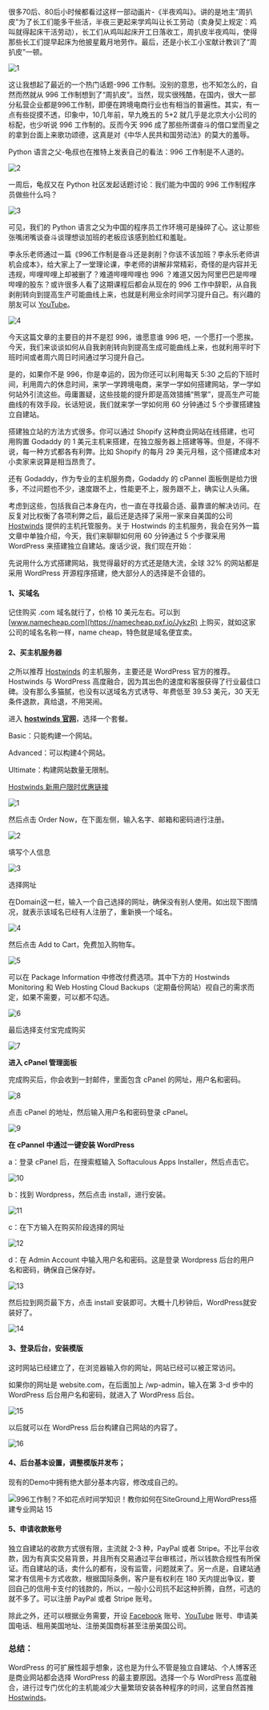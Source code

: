 很多70后、80后小时候都看过这样一部动画片-《半夜鸡叫》。讲的是地主“周扒皮”为了长工们能多干些活，半夜三更起来学鸡叫让长工劳动（卖身契上规定：鸡叫就得起床干活劳动），长工们从鸡叫起床开工日落收工，周扒皮半夜鸡叫，使得那些长工们提早起床为他披星戴月地劳作。最后，还是小长工小宝献计教训了“周扒皮”一顿。

![1](https://user-images.githubusercontent.com/54033249/63222604-d4488880-c1dc-11e9-89ac-2d329d258528.jpg)

这让我想起了最近的一个热门话题-996 工作制。没别的意思，也不知怎么的，自然而然就从 996 工作制想到了“周扒皮”。当然，现实很残酷，在国内，很大一部分私营企业都是996工作制，即便在跨境电商行业也有相当的普遍性。其实，有一点有些捉摸不透，印象中，10几年前，早九晚五的 5+2 就几乎是北京大小公司的标配，也少听说 996 工作制的。反而今天 996 成了那些所谓奋斗的借口堂而皇之的拿到台面上来歌功颂德，这真是对《中华人民共和国劳动法》的莫大的羞辱。

Python 语言之父-龟叔也在推特上发表自己的看法：996 工作制是不人道的。

![2](https://user-images.githubusercontent.com/54033249/63222609-ede9d000-c1dc-11e9-9439-c59dc7850035.jpg)

一周后，龟叔又在 Python 社区发起话题讨论：我们能为中国的 996 工作制程序员做些什么吗？

![3](https://user-images.githubusercontent.com/54033249/63222611-f04c2a00-c1dc-11e9-8d92-e6b2e900b445.jpg)

可见，我们的 Python 语言之父为中国的程序员工作环境可是操碎了心。这让那些张嘴闭嘴谈奋斗谈理想谈加班的老板应该感到脸红和羞耻。

李永乐老师通过一篇《996工作制是奋斗还是剥削？你该不该加班？李永乐老师讲机会成本》，给大家上了一堂理论课，李老师的讲解非常精彩，奇怪的是内容并无违规，哔哩哔哩上却被删了？难道哔哩哔哩也 996 ？难道又因为阿里巴巴是哔哩哔哩的股东？或许很多人看了这期课程后都会从现在的 996 工作中辞职，从自我剥削转向到提高生产可能曲线上来，也就是利用业余时间学习提升自己。有兴趣的朋友可以 [YouTube](https://github.com/xiaoming2028/kexueshangwang/wiki)。

![4](https://user-images.githubusercontent.com/54033249/63222613-f215ed80-c1dc-11e9-8ee6-0883e5016ebf.jpg)

今天这篇文章的主要目的并不是怼 996，谁愿意谁 996 吧，一个愿打一个愿挨。今天，我们来谈谈如何从自我剥削转向到提高生成可能曲线上来，也就利用平时下班时间或者周六周日时间通过学习提升自己。

是的，如果你不是 996，你是幸运的，因为你还可以利用每天 5:30 之后的下班时间，利用周六的休息时间，来学一学跨境电商，来学一学如何搭建网站，学一学如何站外引流这些。毋庸置疑，这些技能的提升即是高效猎捕“熊掌”，提高生产可能曲线的有效手段。长话短说，我们就来学一学如何用 60 分钟通过 5 个步骤搭建独立自建站。

搭建独立站的方法方式很多。你可以通过 Shopify 这种商业网站在线搭建，也可用购置 Godaddy 的 1 美元主机来搭建，在独立服务器上搭建等等。但是，不得不说，每一种方式都各有利弊。比如 Shopify 的每月 29 美元月租，这个搭建成本对小卖家来说算是相当昂贵了。

还有 Godaddy，作为专业的主机服务商，Godaddy 的 cPannel 面板倒是给力很多，不过问题也不少，速度跟不上，性能更不上，服务跟不上，确实让人头痛。

考虑到这些，包括我自己本身在内，也一直在寻找最合适、最靠谱的解决访问。在反复对比权衡了各项利弊之后，最后还是选择了采用一家来自美国的公司 [Hostwinds](https://affiliates.hostwinds.com/hostwinds.php?id=7011&tid2=github&url=1224) 提供的主机托管服务。关于 Hostwinds 的主机服务，我会在另外一篇文章中单独介绍，今天，我们来聊聊如何用 60 分钟通过 5 个步骤采用 WordPress 来搭建独立自建站。废话少说，我们现在开始：

先说用什么方式搭建网站，我觉得最好的方式还是随大流，全球 32% 的网站都是采用 WordPress 开源程序搭建，绝大部分人的选择是不会错的。

#### **1、买域名**

记住购买 .com 域名就行了，价格 10 美元左右。可以到 [www.namecheap.com](https://namecheap.pxf.io/JykzR) 上购买，就如这家公司的域名名称一样，name cheap，特色就是域名便宜卖。

#### **2、买主机服务器**

之所以推荐 [Hostwinds](https://affiliates.hostwinds.com/hostwinds.php?id=7011&tid2=github&url=1215) 的主机服务，主要还是 WordPress 官方的推荐。Hostwinds 与 WordPress 高度融合，因为其出色的速度和客服获得了行业最佳口碑。没有那么多猫腻，也没有以送域名方式诱导、年费低至 39.53 美元，30 天无条件退款，真给退，不用哭闹。

进入 **[hostwinds 官网](https://affiliates.hostwinds.com/hostwinds.php?id=7011&tid2=github&url=1215)**，选择一个套餐。

Basic：只能构建一个网站。

Advanced：可以构建4个网站。

Ultimate：构建网站数量无限制。

[Hostwinds 新用户限时优惠链接](https://affiliates.hostwinds.com/hostwinds.php?id=7011&tid2=github&url=1215)

![1](https://user-images.githubusercontent.com/54033249/63222622-1376d980-c1dd-11e9-8fe2-a31379bdfdbe.jpg)

然后点击 Order Now，在下面左侧，输入名字、邮箱和密码进行注册。

![2](https://user-images.githubusercontent.com/54033249/63222623-17a2f700-c1dd-11e9-9dce-d5266d066528.jpg)

填写个人信息

![3](https://user-images.githubusercontent.com/54033249/63222624-196cba80-c1dd-11e9-9634-67cf9a8496ec.jpg)

选择网址

在Domain这一栏，输入一个自己选择的网址，确保没有别人使用。如出现下图情况，就表示该域名已经有人注册了，重新换一个域名。

![4](https://user-images.githubusercontent.com/54033249/63222627-1c67ab00-c1dd-11e9-9f33-8b827760a737.jpg)

 然后点击 Add to Cart，免费加入购物车。

![5](https://user-images.githubusercontent.com/54033249/63222628-1eca0500-c1dd-11e9-93d5-34513b411eed.jpg)

可以在 Package Information 中修改付费选项。其中下方的 Hostwinds Monitoring 和 Web Hosting Cloud Backups（定期备份网站）视自己的需求而定，如果不需要，可以都不勾选。

![6](https://user-images.githubusercontent.com/54033249/63222630-212c5f00-c1dd-11e9-8161-55de2de00ef7.jpg)

最后选择支付宝完成购买

![7](https://user-images.githubusercontent.com/54033249/63222634-24274f80-c1dd-11e9-9776-4e83a3d6c973.jpg)

**进入 cPanel 管理面板**

完成购买后，你会收到一封邮件，里面包含 cPanel 的网址，用户名和密码。

![8](https://user-images.githubusercontent.com/54033249/63222638-2be6f400-c1dd-11e9-8ddd-4bff949a15f2.png)

点击 cPanel 的地址，然后输入用户名和密码登录 cPanel。

![9](https://user-images.githubusercontent.com/54033249/63222639-2e494e00-c1dd-11e9-8481-2aa609cab9ab.png)

**在 cPannel 中通过一键安装 WordPress**

a：登录 cPanel 后，在搜索框输入 Softaculous Apps Installer，然后点击它。

![10](https://user-images.githubusercontent.com/54033249/63222640-30aba800-c1dd-11e9-81b6-ef52a1467e57.png)

b：找到 Wordpress，然后点击 install，进行安装。

![11](https://user-images.githubusercontent.com/54033249/63222641-330e0200-c1dd-11e9-9dc5-cf65708618de.png)

c：在下方输入在购买阶段选择的网址

![12](https://user-images.githubusercontent.com/54033249/63222644-3608f280-c1dd-11e9-93a5-7912f45b4b9d.png)

d：在 Admin Account 中输入用户名和密码。这是登录 Wordpress 后台的用户名和密码，确保自己保存好。

![13](https://user-images.githubusercontent.com/54033249/63222646-3903e300-c1dd-11e9-8ab3-8e5f837a9efa.png)

然后拉到网页最下方，点击 install 安装即可。大概十几秒钟后，WordPress就安装好了。

![14](https://user-images.githubusercontent.com/54033249/63222649-3d300080-c1dd-11e9-87d6-6541029ea4c3.png)

#### **3、登录后台，安装模版**

这时网站已经建立了，在浏览器输入你的网址，网站已经可以被正常访问。

如果你的网址是 website.com，在后面加上 /wp-admin，输入在第 3-d 步中的 WordPress 后台用户名和密码，就进入了 WordPress 后台。

![15](https://user-images.githubusercontent.com/54033249/63222652-402af100-c1dd-11e9-8217-f1dd657b417b.png)

以后就可以在 WordPress 后台构建自己网站的内容了。

![16](https://user-images.githubusercontent.com/54033249/63222654-41f4b480-c1dd-11e9-8515-f58c86b49897.png)

#### **4、后台基本设置，调整模版并发布；**

现有的Demo中拥有绝大部分基本内容，修改成自己的。

![996工作制？不如花点时间学知识！教你如何在SiteGround上用WordPress搭建专业网站 15](https://www.chenfeiblog.com/wp-content/uploads/2019/04/1555507099523-800x473.jpg)



#### **5、申请收款账号**

独立自建站的收款方式很有限，主流就 2-3 种，PayPal 或者 Stripe。不比平台收款，因为有真实交易背景，并且所有交易通过平台审核过，所以钱款合规性有所保证。而自建站的话，卖什么的都有，没有监管，问题就来了。另一点是，自建站通常才有信用卡方式收款，根据国际条例，客户是有权利在 180 天内提出争议，要回自己的信用卡支付的钱款的，所以，一般小公司抗不起这种折腾，自然，可选的就不多了。可以注册 PayPal 或者 Stripe 账号。

除此之外，还可以根据业务需要，开设 [Facebook](https://github.com/xiaoming2028/kexueshangwang/wiki) 账号、[YouTube](https://github.com/xiaoming2028/kexueshangwang/wiki) 账号、申请美国电话、租用美国地址、注册美国商标甚至注册美国公司。

### 总结：

WordPress 的可扩展性超乎想象，这也是为什么不管是独立自建站、个人博客还是商业网站都会选择 WordPress 的最主要原因。选择一个与 WordPress 高度融合，进行过专门优化的主机能减少大量繁琐安装各种程序的时间，这里自然首推 [Hostwinds](https://affiliates.hostwinds.com/hostwinds.php?id=7011&tid2=github&url=1215)。